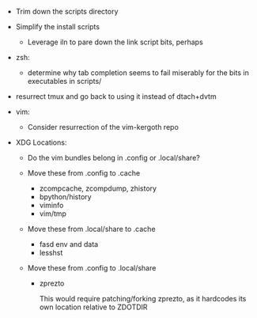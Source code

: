 - Trim down the scripts directory

- Simplify the install scripts

    - Leverage iln to pare down the link script bits, perhaps

- zsh:

    - determine why tab completion seems to fail miserably for the bits in
      executables in scripts/

- resurrect tmux and go back to using it instead of dtach+dvtm

- vim:

    - Consider resurrection of the vim-kergoth repo

- XDG Locations:

    - Do the vim bundles belong in .config or .local/share?
    - Move these from .config to .cache

        - zcompcache, zcompdump, zhistory
        - bpython/history
        - viminfo
        - vim/tmp

    - Move these from .local/share to .cache

        - fasd env and data
        - lesshst

    - Move these from .config to .local/share

        - zprezto

          This would require patching/forking zprezto, as it hardcodes its own
          location relative to ZDOTDIR
